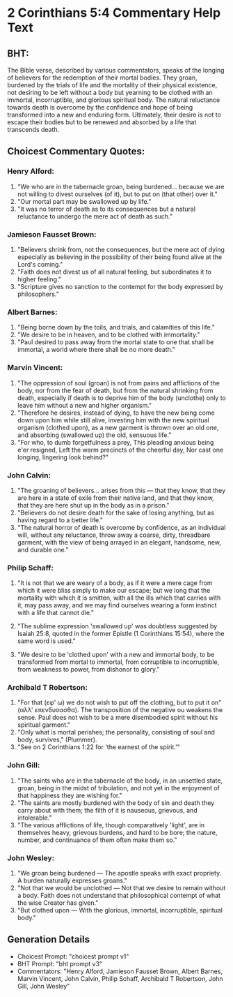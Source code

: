 # 2 Corinthians 5:4 Commentary Help Text

## BHT:
The Bible verse, described by various commentators, speaks of the longing of believers for the redemption of their mortal bodies. They groan, burdened by the trials of life and the mortality of their physical existence, not desiring to be left without a body but yearning to be clothed with an immortal, incorruptible, and glorious spiritual body. The natural reluctance towards death is overcome by the confidence and hope of being transformed into a new and enduring form. Ultimately, their desire is not to escape their bodies but to be renewed and absorbed by a life that transcends death.

## Choicest Commentary Quotes:
### Henry Alford:
1. "We who are in the tabernacle groan, being burdened... because we are not willing to divest ourselves (of it), but to put on (that other) over it." 
2. "Our mortal part may be swallowed up by life." 
3. "It was no terror of death as to its consequences but a natural reluctance to undergo the mere act of death as such."

### Jamieson Fausset Brown:
1. "Believers shrink from, not the consequences, but the mere act of dying especially as believing in the possibility of their being found alive at the Lord's coming."
2. "Faith does not divest us of all natural feeling, but subordinates it to higher feeling."
3. "Scripture gives no sanction to the contempt for the body expressed by philosophers."

### Albert Barnes:
1. "Being borne down by the toils, and trials, and calamities of this life." 
2. "We desire to be in heaven, and to be clothed with immortality."
3. "Paul desired to pass away from the mortal state to one that shall be immortal, a world where there shall be no more death."

### Marvin Vincent:
1. "The oppression of soul (groan) is not from pains and afflictions of the body, nor from the fear of death, but from the natural shrinking from death, especially if death is to deprive him of the body (unclothe) only to leave him without a new and higher organism."
2. "Therefore he desires, instead of dying, to have the new being come down upon him while still alive, investing him with the new spiritual organism (clothed upon), as a new garment is thrown over an old one, and absorbing (swallowed up) the old, sensuous life."
3. "For who, to dumb forgetfulness a prey, This pleading anxious being e'er resigned, Left the warm precincts of the cheerful day, Nor cast one longing, lingering look behind?"

### John Calvin:
1. "The groaning of believers... arises from this — that they know, that they are here in a state of exile from their native land, and that they know, that they are here shut up in the body as in a prison."
2. "Believers do not desire death for the sake of losing anything, but as having regard to a better life."
3. "The natural horror of death is overcome by confidence, as an individual will, without any reluctance, throw away a coarse, dirty, threadbare garment, with the view of being arrayed in an elegant, handsome, new, and durable one."

### Philip Schaff:
1. "It is not that we are weary of a body, as if it were a mere cage from which it were bliss simply to make our escape; but we long that the mortality with which it is smitten, with all the ills which that carries with it, may pass away, and we may find ourselves wearing a form instinct with a life that cannot die."

2. "The sublime expression 'swallowed up' was doubtless suggested by Isaiah 25:8, quoted in the former Epistle (1 Corinthians 15:54), where the same word is used."

3. "We desire to be 'clothed upon' with a new and immortal body, to be transformed from mortal to immortal, from corruptible to incorruptible, from weakness to power, from dishonor to glory."

### Archibald T Robertson:
1. "For that (εφ' ω) we do not wish to put off the clothing, but to put it on" (αλλ' επενδυσασθα). The transposition of the negative ου weakens the sense. Paul does not wish to be a mere disembodied spirit without his spiritual garment."
2. "Only what is mortal perishes; the personality, consisting of soul and body, survives," (Plummer).
3. "See on 2 Corinthians 1:22 for 'the earnest of the spirit.'"

### John Gill:
1. "The saints who are in the tabernacle of the body, in an unsettled state, groan, being in the midst of tribulation, and not yet in the enjoyment of that happiness they are wishing for."
2. "The saints are mostly burdened with the body of sin and death they carry about with them; the filth of it is nauseous, grievous, and intolerable."
3. "The various afflictions of life, though comparatively 'light', are in themselves heavy, grievous burdens, and hard to be bore; the nature, number, and continuance of them often make them so."

### John Wesley:
1. "We groan being burdened — The apostle speaks with exact propriety. A burden naturally expresses groans."
2. "Not that we would be unclothed — Not that we desire to remain without a body. Faith does not understand that philosophical contempt of what the wise Creator has given."
3. "But clothed upon — With the glorious, immortal, incorruptible, spiritual body."


## Generation Details
- Choicest Prompt: "choicest prompt v1"
- BHT Prompt: "bht prompt v3"
- Commentators: "Henry Alford, Jamieson Fausset Brown, Albert Barnes, Marvin Vincent, John Calvin, Philip Schaff, Archibald T Robertson, John Gill, John Wesley"

